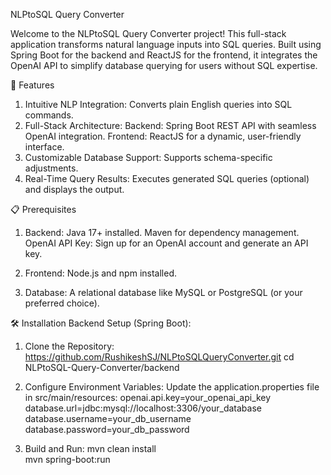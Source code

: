 NLPtoSQL Query Converter

Welcome to the NLPtoSQL Query Converter project! This full-stack application transforms natural language inputs into SQL queries. Built using Spring Boot for the backend and ReactJS for the frontend, it integrates the OpenAI API to simplify database querying for users without SQL expertise.

🚀 Features
1. Intuitive NLP Integration: Converts plain English queries into SQL commands.
2. Full-Stack Architecture:
  Backend: Spring Boot REST API with seamless OpenAI integration.
  Frontend: ReactJS for a dynamic, user-friendly interface.
3. Customizable Database Support: Supports schema-specific adjustments.
4. Real-Time Query Results: Executes generated SQL queries (optional) and displays the output.

📋 Prerequisites
1. Backend:
  Java 17+ installed.
  Maven for dependency management.
  OpenAI API Key: Sign up for an OpenAI account and generate an API key.

2. Frontend:
  Node.js and npm installed.

3. Database:
  A relational database like MySQL or PostgreSQL (or your preferred choice).

🛠️ Installation
Backend Setup (Spring Boot):
1. Clone the Repository:
   https://github.com/RushikeshSJ/NLPtoSQLQueryConverter.git
   cd NLPtoSQL-Query-Converter/backend  

2. Configure Environment Variables:
Update the application.properties file in src/main/resources:
openai.api.key=your_openai_api_key  
database.url=jdbc:mysql://localhost:3306/your_database  
database.username=your_db_username  
database.password=your_db_password

3. Build and Run:
   mvn clean install  
   mvn spring-boot:run  


  
